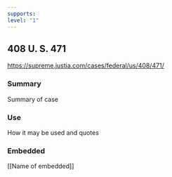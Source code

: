 ```yaml
---
supports: 
level: "1"
---
```

## 408 U. S. 471
https://supreme.justia.com/cases/federal/us/408/471/

### Summary

Summary of case

### Use

How it may be used and quotes

### Embedded

[[Name of embedded]]
